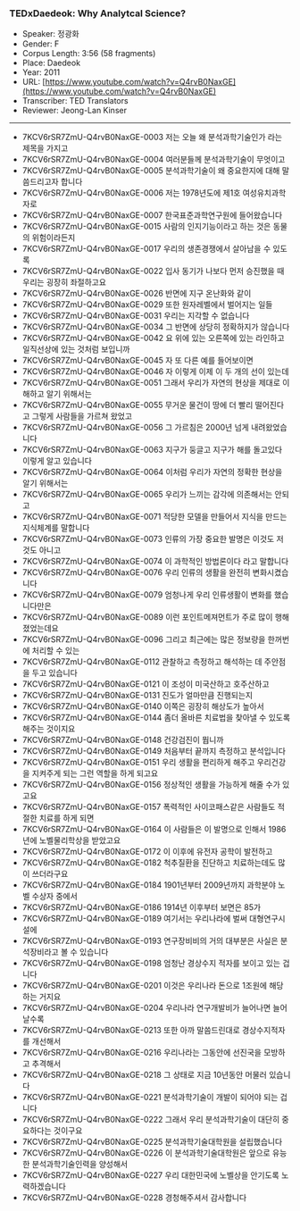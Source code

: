 ### TEDxDaedeok: Why Analytcal Science?

- Speaker: 정광화
- Gender: F
- Corpus Length: 3:56 (58 fragments)
- Place: Daedeok
- Year: 2011
- URL: [https://www.youtube.com/watch?v=Q4rvB0NaxGE](https://www.youtube.com/watch?v=Q4rvB0NaxGE)
- Transcriber: TED Translators
- Reviewer: Jeong-Lan Kinser

---

- 7KCV6rSR7ZmU-Q4rvB0NaxGE-0003 저는 오늘 왜 분석과학기술인가 라는 제목을 가지고
- 7KCV6rSR7ZmU-Q4rvB0NaxGE-0004 여러분들께 분석과학기술이 무엇이고
- 7KCV6rSR7ZmU-Q4rvB0NaxGE-0005 분석과학기술이 왜 중요한지에 대해 말씀드리고자 합니다
- 7KCV6rSR7ZmU-Q4rvB0NaxGE-0006 저는 1978년도에 제1호 여성유치과학자로
- 7KCV6rSR7ZmU-Q4rvB0NaxGE-0007 한국표준과학연구원에 들어왔습니다
- 7KCV6rSR7ZmU-Q4rvB0NaxGE-0015 사람의 인지기능이라고 하는 것은 동물의 위험이라든지
- 7KCV6rSR7ZmU-Q4rvB0NaxGE-0017 우리의 생존경쟁에서 살아남을 수 있도록
- 7KCV6rSR7ZmU-Q4rvB0NaxGE-0022 입사 동기가 나보다 먼저 승진했을 때 우리는 굉장히 좌절하고요
- 7KCV6rSR7ZmU-Q4rvB0NaxGE-0026 반면에 지구 온난화와 같이
- 7KCV6rSR7ZmU-Q4rvB0NaxGE-0029 또한 원자레벨에서 벌어지는 일들
- 7KCV6rSR7ZmU-Q4rvB0NaxGE-0031 우리는 지각할 수 없습니다
- 7KCV6rSR7ZmU-Q4rvB0NaxGE-0034 그 반면에 상당히 정확하지가 않습니다
- 7KCV6rSR7ZmU-Q4rvB0NaxGE-0042 요 위에 있는 오른쪽에 있는 라인하고 일직선상에 있는 것처럼 보입니까
- 7KCV6rSR7ZmU-Q4rvB0NaxGE-0045 자 또 다른 예를 들어보이면
- 7KCV6rSR7ZmU-Q4rvB0NaxGE-0046 자 이렇게 이제 이 두 개의 선이 있는데
- 7KCV6rSR7ZmU-Q4rvB0NaxGE-0051 그래서 우리가 자연의 현상을 제대로 이해하고 알기 위해서는
- 7KCV6rSR7ZmU-Q4rvB0NaxGE-0055 무거운 물건이 땅에 더 빨리 떨어진다고 그렇게 사람들을 가르쳐 왔었고
- 7KCV6rSR7ZmU-Q4rvB0NaxGE-0056 그 가르침은 2000년 넘게 내려왔었습니다
- 7KCV6rSR7ZmU-Q4rvB0NaxGE-0063 지구가 둥글고 지구가 해를 돌고있다 이렇게 알고 있습니다
- 7KCV6rSR7ZmU-Q4rvB0NaxGE-0064 이처럼 우리가 자연의 정확한 현상을 알기 위해서는
- 7KCV6rSR7ZmU-Q4rvB0NaxGE-0065 우리가 느끼는 감각에 의존해서는 안되고
- 7KCV6rSR7ZmU-Q4rvB0NaxGE-0071 적당한 모델을 만들어서 지식을 만드는 지식체계를 말합니다
- 7KCV6rSR7ZmU-Q4rvB0NaxGE-0073 인류의 가장 중요한 발명은 이것도 저것도 아니고
- 7KCV6rSR7ZmU-Q4rvB0NaxGE-0074 이 과학적인 방법론이다 라고 말합니다
- 7KCV6rSR7ZmU-Q4rvB0NaxGE-0076 우리 인류의 생활을 완전히 변화시켰습니다
- 7KCV6rSR7ZmU-Q4rvB0NaxGE-0079 엄청나게 우리 인류생활이 변화를 했습니다만은
- 7KCV6rSR7ZmU-Q4rvB0NaxGE-0089 이런 포인트메져먼트가 주로 많이 행해졌었는데요
- 7KCV6rSR7ZmU-Q4rvB0NaxGE-0096 그리고 최근에는 많은 정보량을 한꺼번에 처리할 수 있는
- 7KCV6rSR7ZmU-Q4rvB0NaxGE-0112 관찰하고 측정하고 해석하는 데 주안점을 두고 있습니다
- 7KCV6rSR7ZmU-Q4rvB0NaxGE-0121 이 조성이 미국산하고 호주산하고
- 7KCV6rSR7ZmU-Q4rvB0NaxGE-0131 진도가 얼마만큼 진행되는지
- 7KCV6rSR7ZmU-Q4rvB0NaxGE-0140 이쪽은 굉장히 해상도가 높아서
- 7KCV6rSR7ZmU-Q4rvB0NaxGE-0144 좀더 올바른 치료법을 찾아낼 수 있도록 해주는 것이지요
- 7KCV6rSR7ZmU-Q4rvB0NaxGE-0148 건강검진이 뭡니까
- 7KCV6rSR7ZmU-Q4rvB0NaxGE-0149 처음부터 끝까지 측정하고 분석입니다
- 7KCV6rSR7ZmU-Q4rvB0NaxGE-0151 우리 생활을 편리하게 해주고 우리건강을 지켜주게 되는 그런 역할을 하게 되고요
- 7KCV6rSR7ZmU-Q4rvB0NaxGE-0156 정상적인 생활을 가능하게 해줄 수가 있고요
- 7KCV6rSR7ZmU-Q4rvB0NaxGE-0157 폭력적인 사이코패스같은 사람들도 적절한 치료를 하게 되면
- 7KCV6rSR7ZmU-Q4rvB0NaxGE-0164 이 사람들은 이 발명으로 인해서 1986년에 노벨물리학상을 받았고요
- 7KCV6rSR7ZmU-Q4rvB0NaxGE-0172 이 이후에 유전자 공학이 발전하고
- 7KCV6rSR7ZmU-Q4rvB0NaxGE-0182 척추질환을 진단하고 치료하는데도 많이 쓰더라구요
- 7KCV6rSR7ZmU-Q4rvB0NaxGE-0184 1901년부터 2009년까지 과학분야 노벨 수상자 중에서
- 7KCV6rSR7ZmU-Q4rvB0NaxGE-0186 1914년 이후부터 보면은 85가
- 7KCV6rSR7ZmU-Q4rvB0NaxGE-0189 여기서는 우리나라에 벌써 대형연구시설에
- 7KCV6rSR7ZmU-Q4rvB0NaxGE-0193 연구장비비의 거의 대부분은 사실은 분석장비라고 볼 수 있습니다
- 7KCV6rSR7ZmU-Q4rvB0NaxGE-0198 엄청난 경상수지 적자를 보이고 있는 겁니다
- 7KCV6rSR7ZmU-Q4rvB0NaxGE-0201 이것은 우리나라 돈으로 1조원에 해당하는 거지요
- 7KCV6rSR7ZmU-Q4rvB0NaxGE-0204 우리나라 연구개발비가 늘어나면 늘어날수록
- 7KCV6rSR7ZmU-Q4rvB0NaxGE-0213 또한 아까 말씀드린대로 경상수지적자를 개선해서
- 7KCV6rSR7ZmU-Q4rvB0NaxGE-0216 우리나라는 그동안에 선진국을 모방하고 추격해서
- 7KCV6rSR7ZmU-Q4rvB0NaxGE-0218 그 상태로 지금 10년동안 머물러 있습니다
- 7KCV6rSR7ZmU-Q4rvB0NaxGE-0221 분석과학기술이 개발이 되어야 되는 겁니다
- 7KCV6rSR7ZmU-Q4rvB0NaxGE-0222 그래서 우리 분석과학기술이 대단히 중요하다는 것이구요
- 7KCV6rSR7ZmU-Q4rvB0NaxGE-0225 분석과학기술대학원을 설립했습니다
- 7KCV6rSR7ZmU-Q4rvB0NaxGE-0226 이 분석과학기술대학원은 앞으로 유능한 분석과학기술인력을 양성해서
- 7KCV6rSR7ZmU-Q4rvB0NaxGE-0227 우리 대한민국에 노벨상을 안기도록 노력하겠습니다
- 7KCV6rSR7ZmU-Q4rvB0NaxGE-0228 경청해주셔서 감사합니다

